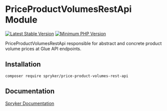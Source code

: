 # PriceProductVolumesRestApi Module
[![Latest Stable Version](https://poser.pugx.org/spryker/price-product-volumes-rest-api/v/stable.svg)](https://packagist.org/packages/spryker/price-product-volumes-rest-api)
[![Minimum PHP Version](https://img.shields.io/badge/php-%3E%3D%208.3-8892BF.svg)](https://php.net/)

PriceProductVolumesRestApi responsible for abstract and concrete product volume prices at Glue API endpoints.

## Installation

```
composer require spryker/price-product-volumes-rest-api
```

## Documentation

[Spryker Documentation](https://docs.spryker.com)

